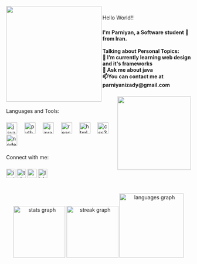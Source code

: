 <img align="left" height="260" src="https://user-images.githubusercontent.com/74038190/221352975-94759904-aa4c-4032-a8ab-b546efb9c478.gif"  />

###

<p align="left">Hello World!!</p>

###

<h4 align="left">I'm Parniyan, a Software student 🚀 from Iran.<br><br>Talking about Personal Topics:<br>🌱 I’m currently learning web design and it's frameworks<br>💬 Ask me about java<br>📫You can contact me at parniyanizady@gmail.com</h4>

###

<img align="right" height="200" src="https://user-images.githubusercontent.com/74038190/240815616-7b282ec6-fcc3-4600-90a7-2c3140549f58.gif"  />

###
<br>
<p align="left">Languages and Tools:</p>

###

<div align="left">
  <img src="https://cdn.jsdelivr.net/gh/devicons/devicon/icons/java/java-original.svg" height="30" alt="java logo"  />
  <img width="12" />
  <img src="https://cdn.jsdelivr.net/gh/devicons/devicon/icons/python/python-original.svg" height="30" alt="python logo"  />
  <img width="12" />
  <img src="https://cdn.jsdelivr.net/gh/devicons/devicon/icons/javascript/javascript-plain.svg" height="30" alt="javascript logo"  />
  <img width="12" />
  <img src="https://cdn.jsdelivr.net/gh/devicons/devicon/icons/react/react-original.svg" height="30" alt="react logo"  />
  <img width="12" />
  <img src="https://cdn.jsdelivr.net/gh/devicons/devicon/icons/html5/html5-original.svg" height="30" alt="html5 logo"  />
  <img width="12" />
  <img src="https://skillicons.dev/icons?i=css" height="30" alt="css3 logo"  />
  <img width="12" />
  <img src="https://cdn.jsdelivr.net/gh/devicons/devicon/icons/nodejs/nodejs-original.svg" height="30" alt="nodejs logo"  />
</div>

###

<p align="left">Connect with me:</p>

###

<div align="left">
  <img src="https://img.shields.io/static/v1?message=Instagram&logo=instagram&label=&color=E4405F&logoColor=white&labelColor=&style=flat" height="25" alt="instagram logo"  />
  <img src="https://img.shields.io/static/v1?message=Telegram&logo=telegram&label=&color=2CA5E0&logoColor=white&labelColor=&style=flat" height="25" alt="telegram logo"  />
  <img src="https://img.shields.io/static/v1?message=Gmail&logo=gmail&label=&color=D14836&logoColor=white&labelColor=&style=flat" height="25" alt="gmail logo"  />
  <img src="https://img.shields.io/static/v1?message=LinkedIn&logo=linkedin&label=&color=0077B5&logoColor=white&labelColor=&style=flat" height="25" alt="linkedin logo"  />
</div>

###

<br clear="both">

<div align="center">
  <img src="https://github-readme-stats.vercel.app/api?username=parniyan-izady&hide_title=false&hide_rank=false&show_icons=true&include_all_commits=true&count_private=true&disable_animations=false&theme=aura&locale=en&hide_border=false" height="141" alt="stats graph"  />
  <img src="https://streak-stats.demolab.com?user=parniyan-izady&locale=en&mode=daily&theme=aura&hide_border=false&border_radius=5" height="141" alt="streak graph"  />
  <img src="https://github-readme-stats.vercel.app/api/top-langs?username=parniyan-izady&locale=en&hide_title=false&layout=compact&card_width=320&langs_count=5&theme=aura&hide_border=false" height="175" alt="languages graph"  />
</div>

###
